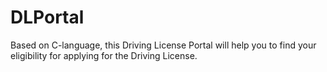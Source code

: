 # DLPortal
Based on C-language, this Driving License Portal will help you to find your eligibility for applying for the Driving License.
